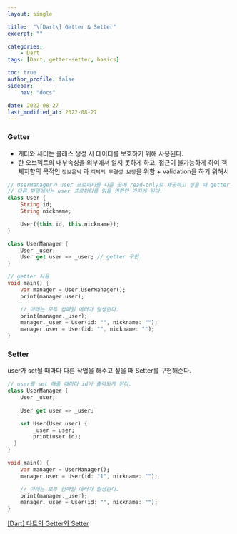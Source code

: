 ```yaml
---
layout: single

title:  "\[Dart\] Getter & Setter"
excerpt: ""

categories: 
    - Dart
tags: [Dart, getter-setter, basics]

toc: true
author_profile: false
sidebar:
    nav: "docs"

date: 2022-08-27
last_modified_at: 2022-08-27
---
```


### Getter

- 게터와 세터는 클래스 생성 시 데이터를 보호하기 위해 사용된다.
- 한 오브젝트의 내부속성을 외부에서 알지 못하게 하고, 접근이 불가능하게 하여 객체지향의 목적인 `정보은닉` 과 `객체의 무결성 보장`을 위함 + validation을 하기 위해서

```dart
// UserManager가 user 프로퍼티를 다른 곳에 read-only로 제공하고 싶을 때 getter 구현
// 다른 파일에서는 user 프로퍼티를 읽을 권한만 가지게 된다.
class User {
	String id;
	String nickname;

	User({this.id, this.nickname});
}

class UserManager {
	User _user;
	User get user => _user; // getter 구현
}

// getter 사용
void main() {
	var manager = User.UserManager();
	print(manager.user);

	// 아래는 모두 컴파일 에러가 발생한다.
	print(manager._user);
	manager._user = User(id: "", nickname: "");
	manager.user = User(id: "", nickname: "");
}
```

### Setter

user가 set될 때마다 다른 작업을 해주고 싶을 때 Setter를 구현해준다.

```dart
// user를 set 해줄 때마다 id가 출력되게 된다.
class UserManager {
	User _user;
	
	User get user => _user;

	set User(User user) {
		_user = user;
		print(user.id);
  }
}

void main() {
	var manager = UserManager();
	manager.user = User(id: "1", nickname: "");

	// 아래는 모두 컴파일 에러가 발생한다.
	print(manager._user);
	manager._user = User(id: "", nickname: "");
}
```

[[Dart] 다트의 Getter와 Setter](https://eunjin3786.tistory.com/273)